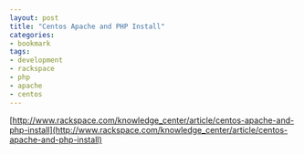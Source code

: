 ```yaml
---
layout: post
title: "Centos Apache and PHP Install"
categories:
- bookmark
tags:
- development
- rackspace
- php
- apache
- centos
---
```

[http://www.rackspace.com/knowledge_center/article/centos-apache-and-php-install](http://www.rackspace.com/knowledge_center/article/centos-apache-and-php-install)
